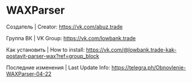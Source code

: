 # WAXParser

Создатель | Creator: https://vk.com/abuz.trade

Группа ВК | VK Group: https://vk.com/lowbank.trade

Как установить | How to install: https://vk.com/@lowbank.trade-kak-postavit-parser-wax?ref=group_block

Последние изменения | Last Update Info: https://telegra.ph/Obnovlenie-WAXParser-04-22
